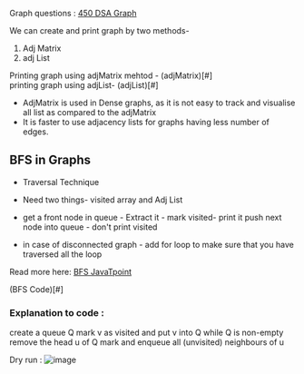 Graph questions : [450 DSA Graph](https://450dsa.com/graph) 

We can create and print graph by two methods-
1. Adj Matrix 
2. adj List 

Printing graph using adjMatrix mehtod - (adjMatrix)[#]  
printing graph using adjList- (adjList)[#]


- AdjMatrix is used in Dense graphs, as it is not easy to track and visualise all list as compared to the adjMatrix
- It is faster to use adjacency lists for graphs having less number of edges.

## BFS in Graphs
- Traversal Technique 
- Need two things- visited array and Adj List 

- get a front node in queue  - Extract it - mark visited- print it 
push next node into queue - don't print visited 

- in case of disconnected graph - add for loop to make sure that you have traversed all the loop

Read more here: [BFS JavaTpoint](https://www.javatpoint.com/breadth-first-search-algorithm)

(BFS Code)[#]


### Explanation to code :

create a queue Q 
mark v as visited and put v into Q 
while Q is non-empty 
    remove the head u of Q 
    mark and enqueue all (unvisited) neighbours of u

Dry run : ![image](https://user-images.githubusercontent.com/54740310/194698805-7974a0c7-2d2f-410d-a25e-8b605d435de1.png)




